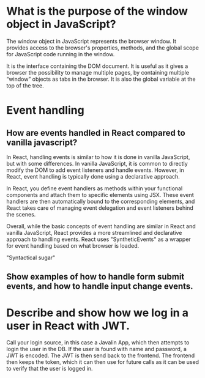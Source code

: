 # What is the purpose of the window object in JavaScript?

The window object in JavaScript represents the browser window. It provides access to the browser's properties, methods, and the global scope for JavaScript code running in the window.

It is the interface containing the DOM document. It is useful as it gives a browser the possibility to manage multiple pages, by containing multiple “window” objects as tabs in the browser. It is also the global variable at the top of the tree.

# Event handling

## How are events handled in React compared to vanilla javascript?

In React, handling events is similar to how it is done in vanilla JavaScript, but with some differences. In vanilla JavaScript, it is common to directly modify the DOM to add event listeners and handle events. However, in React, event handling is typically done using a declarative approach.

In React, you define event handlers as methods within your functional components and attach them to specific elements using JSX. These event handlers are then automatically bound to the corresponding elements, and React takes care of managing event delegation and event listeners behind the scenes.

Overall, while the basic concepts of event handling are similar in React and vanilla JavaScript, React provides a more streamlined and declarative approach to handling events. React uses "SyntheticEvents" as a wrapper for event handling based on what browser is loaded.

"Syntactical sugar"

## Show examples of how to handle form submit events, and how to handle input change events.

# Describe and show how we log in a user in React with JWT.

Call your login source, in this case a Javalin App, which then attempts to login the user in the DB.
If the user is found with name and password, a JWT is encoded. The JWT is then send back to the frontend.
The frontend then keeps the token, which it can then use for future calls as it can be used to verify that the user is logged in.
